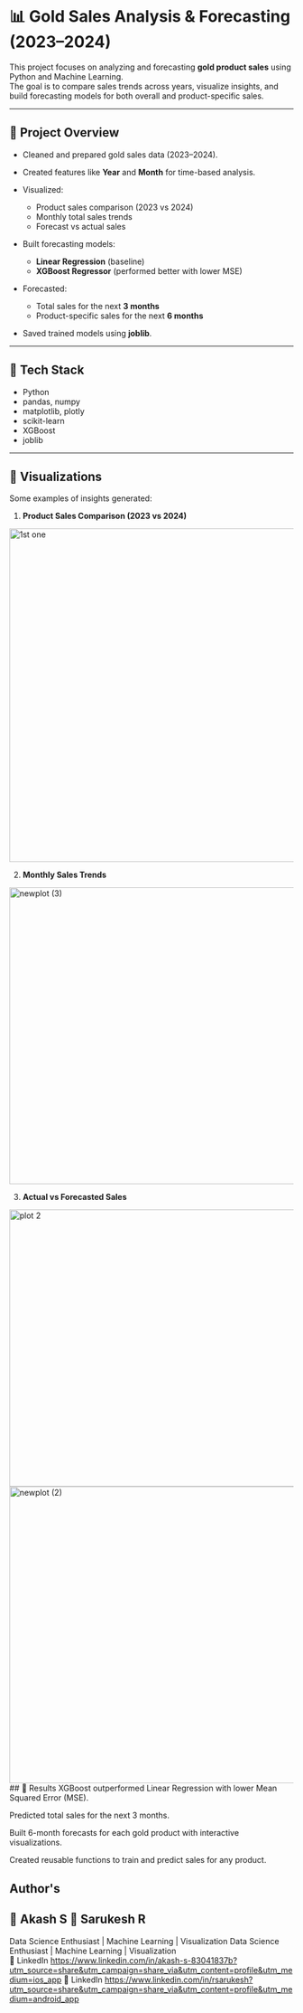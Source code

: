 # 📊 Gold Sales Analysis & Forecasting (2023–2024)

This project focuses on analyzing and forecasting **gold product sales** using Python and Machine Learning.  
The goal is to compare sales trends across years, visualize insights, and build forecasting models for both overall and product-specific sales.

---

## 🔹 Project Overview
- Cleaned and prepared gold sales data (2023–2024).
- Created features like **Year** and **Month** for time-based analysis.

- Visualized:
  - Product sales comparison (2023 vs 2024)
  - Monthly total sales trends
  - Forecast vs actual sales
- Built forecasting models:
  - **Linear Regression** (baseline)
  - **XGBoost Regressor** (performed better with lower MSE)
- Forecasted:
  - Total sales for the next **3 months**
  - Product-specific sales for the next **6 months**
- Saved trained models using **joblib**.

---

## 🔹 Tech Stack
- Python  
- pandas, numpy  
- matplotlib, plotly  
- scikit-learn  
- XGBoost  
- joblib  

---

## 🔹 Visualizations
Some examples of insights generated:

1. **Product Sales Comparison (2023 vs 2024)**  
 <img width="989" height="590" alt="1st one" src="https://github.com/user-attachments/assets/ea793cc4-dab2-4717-b91e-de5c323aa711" />


2. **Monthly Sales Trends**  
 <img width="1464" height="525" alt="newplot (3)" src="https://github.com/user-attachments/assets/188f9d9c-4a79-4221-803c-e413175a5a92" />



3. **Actual vs Forecasted Sales**  
  <img width="990" height="490" alt="plot 2" src="https://github.com/user-attachments/assets/b4c178f2-b46a-4f17-a85f-0f5cfd8eeb91" />
<img width="1464" height="525" alt="newplot (2)" src="https://github.com/user-attachments/assets/90cc2eb7-5a87-4ab6-99a1-78b24ac4c2f1" />
 ## 🔹 Results
XGBoost outperformed Linear Regression with lower Mean Squared Error (MSE).

Predicted total sales for the next 3 months.

Built 6-month forecasts for each gold product with interactive visualizations.

Created reusable functions to train and predict sales for any product.

## Author's
## 👤 Akash S                                                    👤 Sarukesh R
   Data Science Enthusiast | Machine Learning | Visualization        Data Science Enthusiast | Machine Learning | Visualization     
   🔗 LinkedIn  https://www.linkedin.com/in/akash-s-83041837b?utm_source=share&utm_campaign=share_via&utm_content=profile&utm_medium=ios_app                                                    🔗 LinkedIn  https://www.linkedin.com/in/rsarukesh?utm_source=share&utm_campaign=share_via&utm_content=profile&utm_medium=android_app
